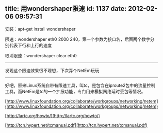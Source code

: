 title: 用wondershaper限速
id: 1137
date: 2012-02-06 09:57:31
---

安装：apt-get install wondershaper

限速：wondershaper eth0 2000 240，第一个参数为接口名，后面两个数字分别代表下行和上行的速度

取消限速：wondershaper clear eth0

-----------------------------------------

发现这个限速效果很不理想，下次弄个NetEm玩玩

--------------------------------------

好吧，原来Linux系统自带有限速工具，叫tc，是包含在iproute2包中的流量控制工具，而NetEm是tc的一个扩展功能，专门用来模拟网络延时丢包等情况。

[http://www.linuxfoundation.org/collaborate/workgroups/networking/netem](http://www.linuxfoundation.org/collaborate/workgroups/networking/netem)

[http://lartc.org/howto/](http://lartc.org/howto/)

[http://tcn.hypert.net/tcmanual.pdf](http://tcn.hypert.net/tcmanual.pdf)